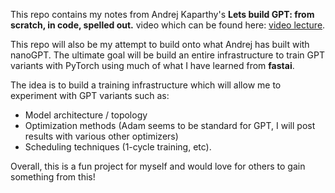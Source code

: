 This repo contains my notes from Andrej Kaparthy's **Lets build GPT: from scratch, in code, spelled out.** video which can be found here: [video lecture]("https://www.youtube.com/watch?v=kCc8FmEb1nY&t=5664s").

This repo will also be my attempt to build onto what Andrej has built with nanoGPT. The ultimate goal will be build an entire infrastructure to train GPT variants with PyTorch using much of what I have learned from **fastai**.

The idea is to build a training infrastructure which will allow me to experiment with GPT variants such as:

- Model architecture / topology
- Optimization methods (Adam seems to be standard for GPT, I will post results with various other optimizers)
- Scheduling techniques (1-cycle training, etc).

Overall, this is a fun project for myself and would love for others to gain something from this!
